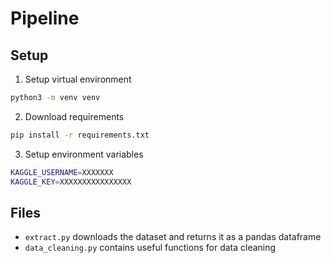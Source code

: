 # Pipeline

## Setup 

1. Setup virtual environment
```sh
python3 -m venv venv
```

2. Download requirements 
```sh
pip install -r requirements.txt
```

3. Setup environment variables 
```sh
KAGGLE_USERNAME=XXXXXXX
KAGGLE_KEY=XXXXXXXXXXXXXXXX
```

## Files 

- `extract.py` downloads the dataset and returns it as a pandas dataframe
- `data_cleaning.py` contains useful functions for data cleaning